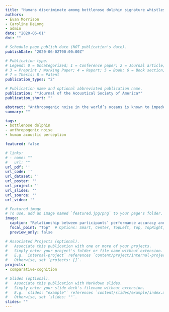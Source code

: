 ```yaml
---
title: "Humans discriminate among bottlenose dolphin signature whistles masked by noise: Investigating perceptual strategies for anthropogenic noise pollution"
authors:
- Evan Morrison
- Caroline DeLong
- admin
date: "2020-06-01"
doi: ""

# Schedule page publish date (NOT publication's date).
publishDate: "2020-06-02T00:00:00Z"

# Publication type.
# Legend: 0 = Uncategorized; 1 = Conference paper; 2 = Journal article;
# 3 = Preprint / Working Paper; 4 = Report; 5 = Book; 6 = Book section;
# 7 = Thesis; 8 = Patent
publication_types: "2"

# Publication name and optional abbreviated publication name.
publication: "*Journal of the Acoustical Society of America*"
publication_short: ""

abstract: "Anthropogenic noise in the world’s oceans is known to impede many species’ ability to perceive acoustic signals, but little research has addressed how this noise affects the perception of bioacoustic signals used for communication in marine mammals. Bottlenose dolphins (Tursiops truncatus) use signature whistles containing identification information. Past studies have used human participants to gain insight into dolphin perception, but most previous research investigated echolocation. In Experiment 1, human participants were tested on their ability to discriminate among signature whistles from three dolphins. Participants’ performance was nearly errorless. In Experiment 2, participants identified signature whistles masked by five different samples of boat noise utilizing different signal-to-noise ratios. Lower signal-to-noise ratio and proximity in frequency between the whistle and noise both significantly decreased performance. Like dolphins, human participants primarily identified whistles using frequency contour. Participants reported greater use of amplitude in noise-present vs. noise-absent trials, but otherwise did not vary cue usage. These findings can be used to generate hypotheses about dolphins’ performance and auditory cue use for future research. This study may provide insight into how specific characteristics of boat noise affect dolphin whistle perception and may have implications for conservation and regulations."
summary: ""

tags:
- bottlenose dolphin
- anthropogenic noise
- human acoustic perception

featured: false

# links:
# - name: ""
#   url: ""
url_pdf: ''
url_code: ''
url_dataset: ''
url_poster: ''
url_project: ''
url_slides: ''
url_source: ''
url_video: ''

# Featured image
# To use, add an image named `featured.jpg/png` to your page's folder.
image:
  caption: "Relationship between participants’ performance accuracy and boat noise frequency at different levels of signal and noise in Experiment 2. Chance performance was 33% accuracy. Gray bands denote 95% confidence regions."
  focal_point: "Top"  # Options: Smart, Center, TopLeft, Top, TopRight, Left, Right, BottomLeft, Bottom, BottomRight
  preview_only: false

# Associated Projects (optional).
#   Associate this publication with one or more of your projects.
#   Simply enter your project's folder or file name without extension.
#   E.g. `internal-project` references `content/project/internal-project/index.md`.
#   Otherwise, set `projects: []`.
projects:
- comparative-cognition

# Slides (optional).
#   Associate this publication with Markdown slides.
#   Simply enter your slide deck's filename without extension.
#   E.g. `slides: "example"` references `content/slides/example/index.md`.
#   Otherwise, set `slides: ""`.
slides: ""
---
```

